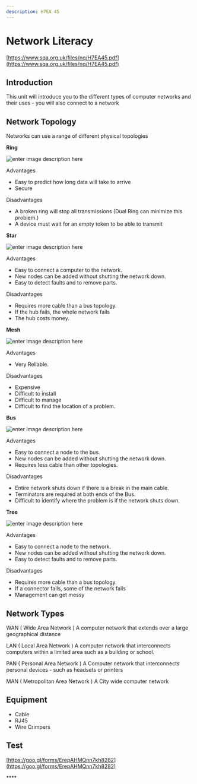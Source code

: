 ```yaml
---
description: H7EA 45
---
```


# Network Literacy

[https://www.sqa.org.uk/files/nq/H7EA45.pdf](https://www.sqa.org.uk/files/nq/H7EA45.pdf)

## Introduction

This unit will introduce you to the different types of computer networks and their uses - you will also connect to a network

## **Network Topology** 

Networks can use a range of different physical topologies 

**Ring**  

![enter image description here](https://d2slcw3kip6qmk.cloudfront.net/marketing/pages/chart/examples/networktopologydiagram.svg)



Advantages 

* Easy to predict how long data will take to arrive 
* Secure

Disadvantages 

* A broken ring will stop all transmissions \(Dual Ring can minimize this problem.\)
* A device must wait for an empty token to be able to transmit

**Star** 

![enter image description here](https://d2slcw3kip6qmk.cloudfront.net/marketing/pages/chart/examples/starnetworkdiagram.svg)



Advantages 

* Easy to connect a computer to the network.
* New nodes can be added without shutting the network down.
* Easy to detect faults and to remove parts.

Disadvantages 

* Requires more cable than a bus topology.
* If the hub fails, the whole network fails
* The hub costs money.

**Mesh** 

![enter image description here](https://www.conceptdraw.com/How-To-Guide/picture/Mesh-network-topology-diagram.png)

Advantages 

* Very Reliable.

Disadvantages

* Expensive
* Difficult to install
* Difficult to manage
* Difficult to find the location of a problem.

**Bus**  

![enter image description here](https://d2slcw3kip6qmk.cloudfront.net/marketing/pages/chart/examples/busnetworktopologydiagram.svg)

Advantages

* Easy to connect a node to the bus.
* New nodes can be added without shutting the network down.
* Requires less cable than other topologies.

Disadvantages 

* Entire network shuts down if there is a break in the main cable. 
* Terminators are required at both ends of the Bus.
* Difficult to identify where the problem is if the network shuts down.

**Tree** 

![enter image description here](https://www.studytonight.com/computer-networks/images/Figure9.png)

Advantages

* Easy to connect a node to the network.
* New nodes can be added without shutting the network down.
* Easy to detect faults and to remove parts.

Disadvantages 

* Requires more cable than a bus topology. 
* If a connector fails, some of the network fails 
* Management can get messy

## **Network Types**

WAN \( Wide Area Network \) A computer network that extends over a large geographical distance

LAN \( Local Area Network \) A computer network that interconnects computers within a limited area such as a building or school.

PAN \( Personal Area Network \) A Computer network that interconnects personal devices - such as headsets or printers

MAN \( Metropolitan Area Network \) A City wide computer network

## **Equipment**

* Cable
* RJ45
* Wire Crimpers

## Test

[https://goo.gl/forms/ErepAHMQnn7kh8282](https://goo.gl/forms/ErepAHMQnn7kh8282)

\*\*\*\*

